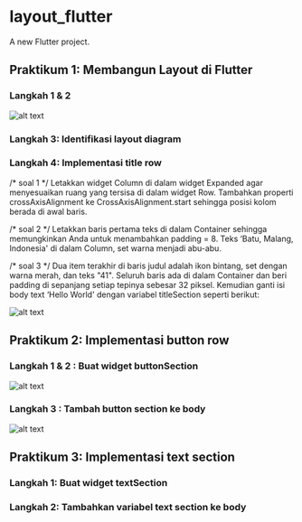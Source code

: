 # layout_flutter

A new Flutter project.

## Praktikum 1: Membangun Layout di Flutter
### Langkah 1 & 2
![alt text](image.png)

### Langkah 3: Identifikasi layout diagram
### Langkah 4: Implementasi title row

/* soal 1 */ Letakkan widget Column di dalam widget Expanded agar menyesuaikan ruang yang tersisa di dalam widget Row. Tambahkan properti crossAxisAlignment ke CrossAxisAlignment.start sehingga posisi kolom berada di awal baris.

/* soal 2 */ Letakkan baris pertama teks di dalam Container sehingga memungkinkan Anda untuk menambahkan padding = 8. Teks ‘Batu, Malang, Indonesia' di dalam Column, set warna menjadi abu-abu.

/* soal 3 */ Dua item terakhir di baris judul adalah ikon bintang, set dengan warna merah, dan teks "41". Seluruh baris ada di dalam Container dan beri padding di sepanjang setiap tepinya sebesar 32 piksel. Kemudian ganti isi body text ‘Hello World' dengan variabel titleSection seperti berikut:

![alt text](image-1.png)

## Praktikum 2: Implementasi button row
### Langkah 1 & 2 : Buat widget buttonSection

![alt text](image-2.png)

### Langkah 3 : Tambah button section ke body

![alt text](image-3.png)

## Praktikum 3: Implementasi text section
### Langkah 1: Buat widget textSection


### Langkah 2: Tambahkan variabel text section ke body





